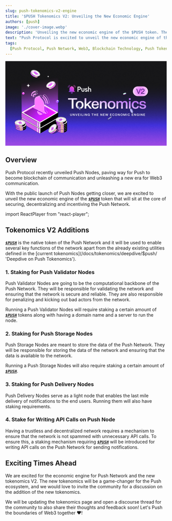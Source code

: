 ```yaml
---
slug: push-tokenomics-v2-engine
title: '$PUSH Tokenomics V2: Unveiling the New Economic Engine'
authors: [push]
image: './cover-image.webp'
description: 'Unveiling the new economic engine of the $PUSH token. The new tokenomics V2 is designed to align the incentives of the community and the protocol.'
text: "Push Protocol is excited to unveil the new economic engine of the $PUSH token. The new tokenomics V2 is designed to align the incentives of the community and the protocol. The new tokenomics will be a game-changer for the Push ecosystem, and we can't wait to share it with you."
tags:
  [Push Protocol, Push Network, Web3, Blockchain Technology, Push Tokenomics]
---
```


![Cover Image of $PUSH tokenomics v2 economic engine ⚡](./cover-image.webp)

<!--truncate-->

## Overview

Push Protocol recently unveiled Push Nodes, paving way for Push to become blockchain of communication and unleashing a new era for Web3 communication.

With the public launch of Push Nodes getting closer, we are excited to unveil the new economic engine of the [**_`$PUSH`_**](https://coinmarketcap.com/currencies/epns/ '$PUSH at Coinmarketcap.com') token that will sit at the core of securing, decentralizing and incentiving the Push Network.

import ReactPlayer from "react-player";

<ReactPlayer
  controls
  width="100%"
  url="https://www.youtube.com/watch?v=JCwH2pN69dw"
/>

## Tokenomics V2 Additions

[**_`$PUSH`_**](https://coinmarketcap.com/currencies/epns/ '$PUSH at Coinmarketcap.com') is the native token of the Push Network and it will be used to enable several key functions of the network apart from the already existing utilities defined in the [current tokenomics](/docs/tokenomics/deepdive/$push/ 'Deepdive on Push Tokenomics').

### 1. Staking for Push Validator Nodes

Push Validator Nodes are going to be the computational backbone of the Push Network. They will be responsible for validating the network and ensuring that the network is secure and reliable. They are also responsible for penalizing and kicking out bad actors from the network.

Running a Push Validator Nodes will require staking a certain amount of [**_`$PUSH`_**](https://coinmarketcap.com/currencies/epns/ '$PUSH at Coinmarketcap.com') tokens along with having a domain name and a server to run the node.

### 2. Staking for Push Storage Nodes

Push Storage Nodes are meant to store the data of the Push Network. They will be responsible for storing the data of the network and ensuring that the data is available to the network.

Running a Push Storage Nodes will also require staking a certain amount of [**_`$PUSH`_**](https://coinmarketcap.com/currencies/epns/ '$PUSH at Coinmarketcap.com').

### 3. Staking for Push Delivery Nodes

Push Delivery Nodes serve as a light node that enables the last mile delivery of notifications to the end users. Running them will also have staking requirements.

### 4. Stake for Writing API Calls on Push Node

Having a trustless and decentralized network requires a mechanism to ensure that the network is not spammed with unnecessary API calls. To ensure this, a staking mechanism requiring [**_`$PUSH`_**](https://coinmarketcap.com/currencies/epns/ '$PUSH at Coinmarketcap.com') will be introduced for writing API calls on the Push Network for sending notifications.

## Exciting Times Ahead

We are excited for the economic engine for Push Network and the new tokenomics V2. The new tokenomics will be a game-changer for the Push ecosystem, and we would love to invite the community for a discussion on the addition of the new tokenomics.

We will be updating the tokenomics page and open a discourse thread for the community to also share their thoughts and feedback soon! Let's Push the boundaries of Web3 together :heart:!
